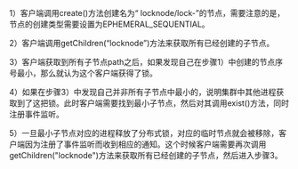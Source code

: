 1）客户端调用create()方法创建名为“ locknode/lock-”的节点，需要注意的是，节点的创建类型需要设置为EPHEMERAL_SEQUENTIAL。

2）客户端调用getChildren(“locknode”)方法来获取所有已经创建的子节点。

3）客户端获取到所有子节点path之后，如果发现自己在步骤1）中创建的节点序号最小，那么就认为这个客户端获得了锁。

4）如果在步骤3）中发现自己并非所有子节点中最小的，说明集群中其他进程获取到了这把锁。此时客户端需要找到最小子节点，然后对其调用exist()方法，同时注册事件监听。

5）一旦最小子节点对应的进程释放了分布式锁，对应的临时节点就会被移除，客户端因为注册了事件监听而收到相应的通知。这个时候客户端需要再次调用getChildren("locknode")方法来获取所有已经创建的子节点，然后进入步骤3。


